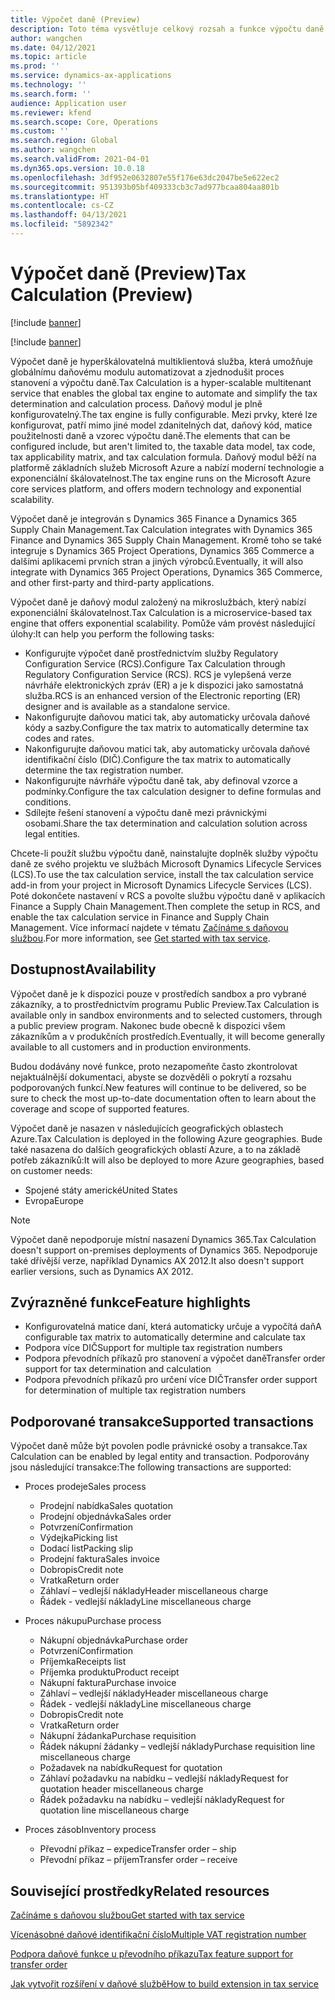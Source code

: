 ```yaml
---
title: Výpočet daně (Preview)
description: Toto téma vysvětluje celkový rozsah a funkce výpočtu daně.
author: wangchen
ms.date: 04/12/2021
ms.topic: article
ms.prod: ''
ms.service: dynamics-ax-applications
ms.technology: ''
ms.search.form: ''
audience: Application user
ms.reviewer: kfend
ms.search.scope: Core, Operations
ms.custom: ''
ms.search.region: Global
ms.author: wangchen
ms.search.validFrom: 2021-04-01
ms.dyn365.ops.version: 10.0.18
ms.openlocfilehash: 3df952e0632807e55f176e63dc2047be5e622ec2
ms.sourcegitcommit: 951393b05bf409333cb3c7ad977bcaa804aa801b
ms.translationtype: HT
ms.contentlocale: cs-CZ
ms.lasthandoff: 04/13/2021
ms.locfileid: "5892342"
---
```

# <a name="tax-calculation-preview"></a><span data-ttu-id="fbeeb-103">Výpočet daně (Preview)</span><span class="sxs-lookup"><span data-stu-id="fbeeb-103">Tax Calculation (Preview)</span></span>

[!include [banner](../includes/banner.md)]

[!include [banner](../includes/preview-banner.md)]

<span data-ttu-id="fbeeb-104">Výpočet daně je hyperškálovatelná multiklientová služba, která umožňuje globálnímu daňovému modulu automatizovat a zjednodušit proces stanovení a výpočtu daně.</span><span class="sxs-lookup"><span data-stu-id="fbeeb-104">Tax Calculation is a hyper-scalable multitenant service that enables the global tax engine to automate and simplify the tax determination and calculation process.</span></span> <span data-ttu-id="fbeeb-105">Daňový modul je plně konfigurovatelný.</span><span class="sxs-lookup"><span data-stu-id="fbeeb-105">The tax engine is fully configurable.</span></span> <span data-ttu-id="fbeeb-106">Mezi prvky, které lze konfigurovat, patří mimo jiné model zdanitelných dat, daňový kód, matice použitelnosti daně a vzorec výpočtu daně.</span><span class="sxs-lookup"><span data-stu-id="fbeeb-106">The elements that can be configured include, but aren't limited to, the taxable data model, tax code, tax applicability matrix, and tax calculation formula.</span></span> <span data-ttu-id="fbeeb-107">Daňový modul běží na platformě základních služeb Microsoft Azure a nabízí moderní technologie a exponenciální škálovatelnost.</span><span class="sxs-lookup"><span data-stu-id="fbeeb-107">The tax engine runs on the Microsoft Azure core services platform, and offers modern technology and exponential scalability.</span></span>

<span data-ttu-id="fbeeb-108">Výpočet daně je integrován s Dynamics 365 Finance a Dynamics 365 Supply Chain Management.</span><span class="sxs-lookup"><span data-stu-id="fbeeb-108">Tax Calculation integrates with Dynamics 365 Finance and Dynamics 365 Supply Chain Management.</span></span> <span data-ttu-id="fbeeb-109">Kromě toho se také integruje s Dynamics 365 Project Operations, Dynamics 365 Commerce a dalšími aplikacemi prvních stran a jiných výrobců.</span><span class="sxs-lookup"><span data-stu-id="fbeeb-109">Eventually, it will also integrate with Dynamics 365 Project Operations, Dynamics 365 Commerce, and other first-party and third-party applications.</span></span>

<span data-ttu-id="fbeeb-110">Výpočet daně je daňový modul založený na mikroslužbách, který nabízí exponenciální škálovatelnost.</span><span class="sxs-lookup"><span data-stu-id="fbeeb-110">Tax Calculation is a microservice-based tax engine that offers exponential scalability.</span></span> <span data-ttu-id="fbeeb-111">Pomůže vám provést následující úlohy:</span><span class="sxs-lookup"><span data-stu-id="fbeeb-111">It can help you perform the following tasks:</span></span>

- <span data-ttu-id="fbeeb-112">Konfigurujte výpočet daně prostřednictvím služby Regulatory Configuration Service (RCS).</span><span class="sxs-lookup"><span data-stu-id="fbeeb-112">Configure Tax Calculation through Regulatory Configuration Service (RCS).</span></span> <span data-ttu-id="fbeeb-113">RCS je vylepšená verze návrháře elektronických zpráv (ER) a je k dispozici jako samostatná služba.</span><span class="sxs-lookup"><span data-stu-id="fbeeb-113">RCS is an enhanced version of the Electronic reporting (ER) designer and is available as a standalone service.</span></span>
- <span data-ttu-id="fbeeb-114">Nakonfigurujte daňovou matici tak, aby automaticky určovala daňové kódy a sazby.</span><span class="sxs-lookup"><span data-stu-id="fbeeb-114">Configure the tax matrix to automatically determine tax codes and rates.</span></span>
- <span data-ttu-id="fbeeb-115">Nakonfigurujte daňovou matici tak, aby automaticky určovala daňové identifikační číslo (DIČ).</span><span class="sxs-lookup"><span data-stu-id="fbeeb-115">Configure the tax matrix to automatically determine the tax registration number.</span></span>
- <span data-ttu-id="fbeeb-116">Nakonfigurujte návrháře výpočtu daně tak, aby definoval vzorce a podmínky.</span><span class="sxs-lookup"><span data-stu-id="fbeeb-116">Configure the tax calculation designer to define formulas and conditions.</span></span>
- <span data-ttu-id="fbeeb-117">Sdílejte řešení stanovení a výpočtu daně mezi právnickými osobami.</span><span class="sxs-lookup"><span data-stu-id="fbeeb-117">Share the tax determination and calculation solution across legal entities.</span></span>

<span data-ttu-id="fbeeb-118">Chcete-li použít službu výpočtu daně, nainstalujte doplněk služby výpočtu daně ze svého projektu ve službách Microsoft Dynamics Lifecycle Services (LCS).</span><span class="sxs-lookup"><span data-stu-id="fbeeb-118">To use the tax calculation service, install the tax calculation service add-in from your project in Microsoft Dynamics Lifecycle Services (LCS).</span></span> <span data-ttu-id="fbeeb-119">Poté dokončete nastavení v RCS a povolte službu výpočtu daně v aplikacích Finance a Supply Chain Management.</span><span class="sxs-lookup"><span data-stu-id="fbeeb-119">Then complete the setup in RCS, and enable the tax calculation service in Finance and Supply Chain Management.</span></span> <span data-ttu-id="fbeeb-120">Více informací najdete v tématu [Začínáme s daňovou službou](./global-get-started-with-tax-calculation-service.md).</span><span class="sxs-lookup"><span data-stu-id="fbeeb-120">For more information, see [Get started with tax service](./global-get-started-with-tax-calculation-service.md).</span></span>

## <a name="availability"></a><span data-ttu-id="fbeeb-121">Dostupnost</span><span class="sxs-lookup"><span data-stu-id="fbeeb-121">Availability</span></span>

<span data-ttu-id="fbeeb-122">Výpočet daně je k dispozici pouze v prostředích sandbox a pro vybrané zákazníky, a to prostřednictvím programu Public Preview.</span><span class="sxs-lookup"><span data-stu-id="fbeeb-122">Tax Calculation is available only in sandbox environments and to selected customers, through a public preview program.</span></span> <span data-ttu-id="fbeeb-123">Nakonec bude obecně k dispozici všem zákazníkům a v produkčních prostředích.</span><span class="sxs-lookup"><span data-stu-id="fbeeb-123">Eventually, it will become generally available to all customers and in production environments.</span></span>

<span data-ttu-id="fbeeb-124">Budou dodávány nové funkce, proto nezapomeňte často zkontrolovat nejaktuálnější dokumentaci, abyste se dozvěděli o pokrytí a rozsahu podporovaných funkcí.</span><span class="sxs-lookup"><span data-stu-id="fbeeb-124">New features will continue to be delivered, so be sure to check the most up-to-date documentation often to learn about the coverage and scope of supported features.</span></span>

<span data-ttu-id="fbeeb-125">Výpočet daně je nasazen v následujících geografických oblastech Azure.</span><span class="sxs-lookup"><span data-stu-id="fbeeb-125">Tax Calculation is deployed in the following Azure geographies.</span></span> <span data-ttu-id="fbeeb-126">Bude také nasazena do dalších geografických oblastí Azure, a to na základě potřeb zákazníků:</span><span class="sxs-lookup"><span data-stu-id="fbeeb-126">It will also be deployed to more Azure geographies, based on customer needs:</span></span>

- <span data-ttu-id="fbeeb-127">Spojené státy americké</span><span class="sxs-lookup"><span data-stu-id="fbeeb-127">United States</span></span>
- <span data-ttu-id="fbeeb-128">Evropa</span><span class="sxs-lookup"><span data-stu-id="fbeeb-128">Europe</span></span>

> [!NOTE]
> <span data-ttu-id="fbeeb-129">Výpočet daně nepodporuje místní nasazení Dynamics 365.</span><span class="sxs-lookup"><span data-stu-id="fbeeb-129">Tax Calculation doesn't support on-premises deployments of Dynamics 365.</span></span> <span data-ttu-id="fbeeb-130">Nepodporuje také dřívější verze, například Dynamics AX 2012.</span><span class="sxs-lookup"><span data-stu-id="fbeeb-130">It also doesn't support earlier versions, such as Dynamics AX 2012.</span></span>

## <a name="feature-highlights"></a><span data-ttu-id="fbeeb-131">Zvýrazněné funkce</span><span class="sxs-lookup"><span data-stu-id="fbeeb-131">Feature highlights</span></span>

- <span data-ttu-id="fbeeb-132">Konfigurovatelná matice daní, která automaticky určuje a vypočítá daň</span><span class="sxs-lookup"><span data-stu-id="fbeeb-132">A configurable tax matrix to automatically determine and calculate tax</span></span>
- <span data-ttu-id="fbeeb-133">Podpora více DIČ</span><span class="sxs-lookup"><span data-stu-id="fbeeb-133">Support for multiple tax registration numbers</span></span>
- <span data-ttu-id="fbeeb-134">Podpora převodních příkazů pro stanovení a výpočet daně</span><span class="sxs-lookup"><span data-stu-id="fbeeb-134">Transfer order support for tax determination and calculation</span></span>
- <span data-ttu-id="fbeeb-135">Podpora převodních příkazů pro určení více DIČ</span><span class="sxs-lookup"><span data-stu-id="fbeeb-135">Transfer order support for determination of multiple tax registration numbers</span></span>

## <a name="supported-transactions"></a><span data-ttu-id="fbeeb-136">Podporované transakce</span><span class="sxs-lookup"><span data-stu-id="fbeeb-136">Supported transactions</span></span>

<span data-ttu-id="fbeeb-137">Výpočet daně může být povolen podle právnické osoby a transakce.</span><span class="sxs-lookup"><span data-stu-id="fbeeb-137">Tax Calculation can be enabled by legal entity and transaction.</span></span> <span data-ttu-id="fbeeb-138">Podporovány jsou následující transakce:</span><span class="sxs-lookup"><span data-stu-id="fbeeb-138">The following transactions are supported:</span></span>

- <span data-ttu-id="fbeeb-139">Proces prodeje</span><span class="sxs-lookup"><span data-stu-id="fbeeb-139">Sales process</span></span>

    - <span data-ttu-id="fbeeb-140">Prodejní nabídka</span><span class="sxs-lookup"><span data-stu-id="fbeeb-140">Sales quotation</span></span>
    - <span data-ttu-id="fbeeb-141">Prodejní objednávka</span><span class="sxs-lookup"><span data-stu-id="fbeeb-141">Sales order</span></span>
    - <span data-ttu-id="fbeeb-142">Potvrzení</span><span class="sxs-lookup"><span data-stu-id="fbeeb-142">Confirmation</span></span>
    - <span data-ttu-id="fbeeb-143">Výdejka</span><span class="sxs-lookup"><span data-stu-id="fbeeb-143">Picking list</span></span>
    - <span data-ttu-id="fbeeb-144">Dodací list</span><span class="sxs-lookup"><span data-stu-id="fbeeb-144">Packing slip</span></span>
    - <span data-ttu-id="fbeeb-145">Prodejní faktura</span><span class="sxs-lookup"><span data-stu-id="fbeeb-145">Sales invoice</span></span>
    - <span data-ttu-id="fbeeb-146">Dobropis</span><span class="sxs-lookup"><span data-stu-id="fbeeb-146">Credit note</span></span>
    - <span data-ttu-id="fbeeb-147">Vratka</span><span class="sxs-lookup"><span data-stu-id="fbeeb-147">Return order</span></span>
    - <span data-ttu-id="fbeeb-148">Záhlaví – vedlejší náklady</span><span class="sxs-lookup"><span data-stu-id="fbeeb-148">Header miscellaneous charge</span></span>
    - <span data-ttu-id="fbeeb-149">Řádek - vedlejší náklady</span><span class="sxs-lookup"><span data-stu-id="fbeeb-149">Line miscellaneous charge</span></span>

- <span data-ttu-id="fbeeb-150">Proces nákupu</span><span class="sxs-lookup"><span data-stu-id="fbeeb-150">Purchase process</span></span>

    - <span data-ttu-id="fbeeb-151">Nákupní objednávka</span><span class="sxs-lookup"><span data-stu-id="fbeeb-151">Purchase order</span></span>
    - <span data-ttu-id="fbeeb-152">Potvrzení</span><span class="sxs-lookup"><span data-stu-id="fbeeb-152">Confirmation</span></span>
    - <span data-ttu-id="fbeeb-153">Příjemka</span><span class="sxs-lookup"><span data-stu-id="fbeeb-153">Receipts list</span></span>
    - <span data-ttu-id="fbeeb-154">Příjemka produktu</span><span class="sxs-lookup"><span data-stu-id="fbeeb-154">Product receipt</span></span>
    - <span data-ttu-id="fbeeb-155">Nákupní faktura</span><span class="sxs-lookup"><span data-stu-id="fbeeb-155">Purchase invoice</span></span>
    - <span data-ttu-id="fbeeb-156">Záhlaví – vedlejší náklady</span><span class="sxs-lookup"><span data-stu-id="fbeeb-156">Header miscellaneous charge</span></span>
    - <span data-ttu-id="fbeeb-157">Řádek - vedlejší náklady</span><span class="sxs-lookup"><span data-stu-id="fbeeb-157">Line miscellaneous charge</span></span>
    - <span data-ttu-id="fbeeb-158">Dobropis</span><span class="sxs-lookup"><span data-stu-id="fbeeb-158">Credit note</span></span>
    - <span data-ttu-id="fbeeb-159">Vratka</span><span class="sxs-lookup"><span data-stu-id="fbeeb-159">Return order</span></span>
    - <span data-ttu-id="fbeeb-160">Nákupní žádanka</span><span class="sxs-lookup"><span data-stu-id="fbeeb-160">Purchase requisition</span></span>
    - <span data-ttu-id="fbeeb-161">Řádek nákupní žádanky – vedlejší náklady</span><span class="sxs-lookup"><span data-stu-id="fbeeb-161">Purchase requisition line miscellaneous charge</span></span>
    - <span data-ttu-id="fbeeb-162">Požadavek na nabídku</span><span class="sxs-lookup"><span data-stu-id="fbeeb-162">Request for quotation</span></span>
    - <span data-ttu-id="fbeeb-163">Záhlaví požadavku na nabídku – vedlejší náklady</span><span class="sxs-lookup"><span data-stu-id="fbeeb-163">Request for quotation header miscellaneous charge</span></span>
    - <span data-ttu-id="fbeeb-164">Řádek požadavku na nabídku – vedlejší náklady</span><span class="sxs-lookup"><span data-stu-id="fbeeb-164">Request for quotation line miscellaneous charge</span></span>

- <span data-ttu-id="fbeeb-165">Proces zásob</span><span class="sxs-lookup"><span data-stu-id="fbeeb-165">Inventory process</span></span>

    - <span data-ttu-id="fbeeb-166">Převodní příkaz – expedice</span><span class="sxs-lookup"><span data-stu-id="fbeeb-166">Transfer order – ship</span></span>
    - <span data-ttu-id="fbeeb-167">Převodní příkaz – příjem</span><span class="sxs-lookup"><span data-stu-id="fbeeb-167">Transfer order – receive</span></span>

## <a name="related-resources"></a><span data-ttu-id="fbeeb-168">Související prostředky</span><span class="sxs-lookup"><span data-stu-id="fbeeb-168">Related resources</span></span>

[<span data-ttu-id="fbeeb-169">Začínáme s daňovou službou</span><span class="sxs-lookup"><span data-stu-id="fbeeb-169">Get started with tax service</span></span>](./global-get-started-with-tax-calculation-service.md)

[<span data-ttu-id="fbeeb-170">Vícenásobné daňové identifikační číslo</span><span class="sxs-lookup"><span data-stu-id="fbeeb-170">Multiple VAT registration number</span></span>](./emea-multiple-vat-registration-numbers.md)

[<span data-ttu-id="fbeeb-171">Podpora daňové funkce u převodního příkazu</span><span class="sxs-lookup"><span data-stu-id="fbeeb-171">Tax feature support for transfer order</span></span>](./tasks/tax-feature-support-for-transfer-order.md)

[<span data-ttu-id="fbeeb-172">Jak vytvořit rozšíření v daňové službě</span><span class="sxs-lookup"><span data-stu-id="fbeeb-172">How to build extension in tax service</span></span>](./tax-service-add-data-fields-tax-integration-by-extension.md)